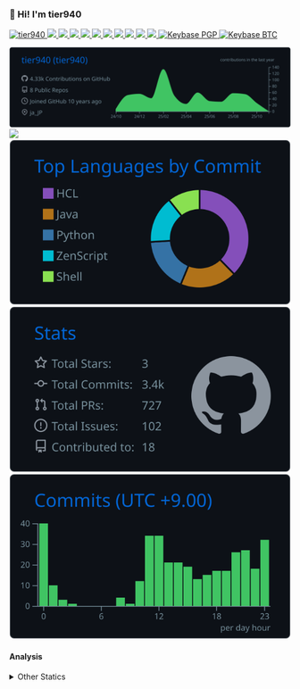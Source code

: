 ### 👋 Hi! I'm tier940

<p align="left"> 
  <a href="https://github.com/tier940/tier940/">
    <img src="https://komarev.com/ghpvc/?username=tier940" alt="tier940" />
  </a>
  <a href="http://twitter.com/tier940">
    <img height="20" src="https://img.shields.io/twitter/follow/tier940?label=Twitter&logo=twitter&style=flat" />
  </a>
  <a href="https://github.com/tier940">
    <img height="20" src="https://img.shields.io/github/followers/tier940?label=follow&logo=github&style=flat" />
  </a>
  <a href="https://www.reddit.com/user/tier940">
    <img height="20" src="https://img.shields.io/reddit/user-karma/combined/tier940?label=Reddit&logo=reddit&style=flat" />
  </a>
  <a href="https://stackoverflow.com/users/17317833/tier940">
    <img height="20" src="https://img.shields.io/stackexchange/stackoverflow/r/17317833?label=StackOverflow&logo=stack-overflow&style=flat" />
  </a>
  <a href="https://zenn.dev/tier940">
    <img height="20" src="https://zenn.badge.nikaera.com/s/tier940/likes" />
  </a>
  <a href="https://zenn.dev/tier940">
    <img height="20" src="https://zenn.badge.nikaera.com/s/tier940/followers" />
  </a>
  <a href="https://zenn.dev/tier940">
    <img height="20" src="https://zenn.badge.nikaera.com/s/tier940/articles" />
  </a>
  <a href="http://qiita.com/tier940">
    <img height="20" src="https://qiita-badge.apiapi.app/s/tier940/posts.svg" />
  </a>
  <a href="http://qiita.com/tier940">
    <img height="20" src="https://qiita-badge.apiapi.app/s/tier940/contributions.svg" />
  </a>
  <a href="https://github.com/tier940/tier940/">
    <img height="20" src="https://github.com/tier940/tier940/actions/workflows/main.yml/badge.svg" />
  </a>
  <a href="https://keybase.io/tier940">
    <img alt="Keybase PGP" src="https://img.shields.io/keybase/pgp/tier940">
  </a>
  <a href="https://keybase.io/tier940">
    <img alt="Keybase BTC" src="https://img.shields.io/keybase/btc/tier940">
  </a>
</p>

[![](https://raw.githubusercontent.com/tier940/tier940/main/profile-summary-card-output/github_dark/0-profile-details.svg)](https://github.com/vn7n24fzkq/github-profile-summary-cards)
[![](https://raw.githubusercontent.com/tier940/tier940/main/profile-summary-card-output/github_dark/1-repos-per-language.svg)](https://github.com/vn7n24fzkq/github-profile-summary-cards) [![](https://raw.githubusercontent.com/tier940/tier940/main/profile-summary-card-output/github_dark/2-most-commit-language.svg)](https://github.com/vn7n24fzkq/github-profile-summary-cards)
[![](https://raw.githubusercontent.com/tier940/tier940/main/profile-summary-card-output/github_dark/3-stats.svg)](https://github.com/vn7n24fzkq/github-profile-summary-cards) [![](https://raw.githubusercontent.com/tier940/tier940/main/profile-summary-card-output/github_dark/4-productive-time.svg)](https://github.com/vn7n24fzkq/github-profile-summary-cards)


#### Analysis
<!-- <img height="150" src="https://github.com/tier940/tier940/blob/master/images/stat.svg" alt="Alternative Text"/> -->

<details>
  <summary>Other Statics</summary>
  <!--START_SECTION:waka-->
![Code Time](http://img.shields.io/badge/Code%20Time-4%2C667%20hrs%2049%20mins-blue)

**🐱 My GitHub Data** 

> 📦 36.7 kB Used in GitHub's Storage 
 > 
> 💼 Opted to Hire
 > 
> 📜 11 Public Repositories 
 > 
> 🔑 6 Private Repositories 
 > 
**I'm an Early 🐤** 

```text
🌞 Morning                3404 commits        ████░░░░░░░░░░░░░░░░░░░░░   16.96 % 
🌆 Daytime                7145 commits        █████████░░░░░░░░░░░░░░░░   35.61 % 
🌃 Evening                7426 commits        █████████░░░░░░░░░░░░░░░░   37.01 % 
🌙 Night                  2092 commits        ███░░░░░░░░░░░░░░░░░░░░░░   10.43 % 
```
📅 **I'm Most Productive on Sunday** 

```text
Monday                   2070 commits        ███░░░░░░░░░░░░░░░░░░░░░░   10.32 % 
Tuesday                  3211 commits        ████░░░░░░░░░░░░░░░░░░░░░   16.00 % 
Wednesday                2591 commits        ███░░░░░░░░░░░░░░░░░░░░░░   12.91 % 
Thursday                 1935 commits        ██░░░░░░░░░░░░░░░░░░░░░░░   09.64 % 
Friday                   2837 commits        ████░░░░░░░░░░░░░░░░░░░░░   14.14 % 
Saturday                 3690 commits        █████░░░░░░░░░░░░░░░░░░░░   18.39 % 
Sunday                   3733 commits        █████░░░░░░░░░░░░░░░░░░░░   18.60 % 
```


📊 **This Week I Spent My Time On** 

```text
🕑︎ Time Zone: Asia/Tokyo

💬 Programming Languages: 
Other                    33 hrs 53 mins      █████████████████████░░░░   83.30 % 
Markdown                 2 hrs 58 mins       ██░░░░░░░░░░░░░░░░░░░░░░░   07.31 % 
INI                      1 hr 7 mins         █░░░░░░░░░░░░░░░░░░░░░░░░   02.76 % 
Java                     59 mins             █░░░░░░░░░░░░░░░░░░░░░░░░   02.46 % 
YAML                     38 mins             ░░░░░░░░░░░░░░░░░░░░░░░░░   01.59 % 

🔥 Editors: 
Chrome                   36 hrs 43 mins      ███████████████████████░░   90.24 % 
VS Code                  3 hrs 42 mins       ██░░░░░░░░░░░░░░░░░░░░░░░   09.13 % 
IntelliJ IDEA            15 mins             ░░░░░░░░░░░░░░░░░░░░░░░░░   00.63 % 

💻 Operating System: 
Windows                  36 hrs 11 mins      ██████████████████████░░░   88.95 % 
Linux                    2 hrs 44 mins       ██░░░░░░░░░░░░░░░░░░░░░░░   06.75 % 
Unknown OS               1 hr 45 mins        █░░░░░░░░░░░░░░░░░░░░░░░░   04.30 % 
```

**I Mostly Code in Java** 

```text
Java                     16 repos            █████████████░░░░░░░░░░░░   51.61 % 
ZenScript                3 repos             ██░░░░░░░░░░░░░░░░░░░░░░░   09.68 % 
Shell                    2 repos             ██░░░░░░░░░░░░░░░░░░░░░░░   06.45 % 
Python                   2 repos             ██░░░░░░░░░░░░░░░░░░░░░░░   06.45 % 
HTML                     1 repo              █░░░░░░░░░░░░░░░░░░░░░░░░   03.23 % 
```



**Timeline**

![Lines of Code chart](https://raw.githubusercontent.com/tier940/tier940/main/assets/bar_graph.png)


 Last Updated on 27/10/2024 01:01:57 UTC
<!--END_SECTION:waka-->
</details>
